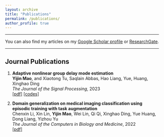```yaml
---
layout: archive
title: "Publications"
permalink: /publications/
author_profile: true
---
```

***

You can also find my articles on my [Google Scholar profile](https://scholar.google.com/citations?user=AnBjvLQAAAAJ&hl=zh-CN) or [ResearchGate](https://www.researchgate.net/profile/Yijin-Mao-3).


***

## Journal Publications

<ol>

<li><p> <b>Adaptive nonlinear group delay mode estimation</b><br>
<b>Yijin Mao</b>, and Xiaotong Tu, Saqlain Abbas,  Hao Liang, Yue, Huang, Xinghao Ding<br>
<i>The Journal of the Signal Processing</i>, 2023 <br>
<a href="https://doi.org/10.1016/j.sigpro.2023.109181" class="textlink" target="_blank">[pdf]</a>
<a href="https://github.com/YijinMao/ANGDME" class="textlink" target="_blank">[codes]</a>
</p>
</li>

<li><p> <b>Domain generalization on medical imaging classification using episodic training with task augmentation</b><br>
Chenxin Li, Xin Lin, <b>Yijin Mao</b>, Wei Lin, Qi Qi, Xinghao Ding, Yue Huang, Dong Liang, Yizhou Yu<br>
<i>The Journal of the Computers in Biology and Medicine</i>, 2022 <br>
<a href="https://doi.org/10.1016/j.compbiomed.2021.105144" class="textlink" target="_blank">[pdf]</a>
<!-- <a href="https://github.com/HauLiang/NGDME" class="textlink" target="_blank">[codes]</a> -->
</p>
</li>





